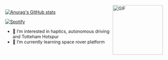 <img align="right" alt="GIF" height="160px" src="https://media.giphy.com/media/du3J3cXyzhj75IOgvA/giphy.gif" />

[![Anurag's GitHub stats](https://github-readme-stats.vercel.app/api?username=wayood&theme=radical)](https://github.com/anuraghazra/github-readme-stats)
<!-- [![Top Langs](https://github-readme-stats.vercel.app/api/top-langs/?username=wayood&layout=compact)](https://github.com/anuraghazra/github-readme-stats) -->

[![Spotify](https://novatorem.bgstatic.vercel.app/api/spotify)](https://open.spotify.com/user/1wwryiz7z21ap0s27uk549xy6)

- 👀 I’m interested in haptics, autonomous driving and Totteham Hotspur
- 🌱 I’m currently learning space rover platform

<!---
wayood/wayood is a ✨ special ✨ repository because its `README.md` (this file) appears on your GitHub profile.
You can click the Preview link to take a look at your changes.
--->
